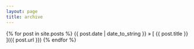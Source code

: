 ```yaml
---
layout: page
title: archive
---
```

{% for post in site.posts %}
  {{ post.date | date_to_string }} &raquo; [ {{ post.title }} ]({{ post.url }})
{% endfor %}
